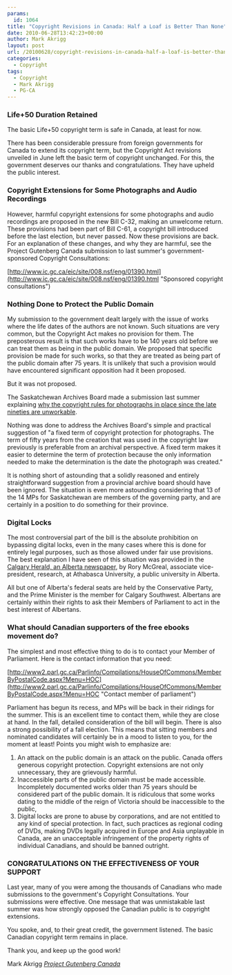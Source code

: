 ```yaml
---
params:
  id: 1064
title: "Copyright Revisions in Canada: Half a Loaf is Better Than None"
date: 2010-06-28T13:42:23+00:00
author: Mark Akrigg
layout: post
url: /20100628/copyright-revisions-in-canada-half-a-loaf-is-better-than-none/
categories:
  - Copyright
tags:
  - Copyright
  - Mark Akrigg
  - PG-CA
---
```

### Life+50 Duration Retained

The basic Life+50 copyright term is safe in Canada, at least for now.

There has been considerable pressure from foreign governments for Canada to extend its copyright term, but the Copyright Act revisions unveiled in June left the basic term of copyright unchanged. For this, the government deserves our thanks and congratulations. They have upheld the public interest.

### Copyright Extensions for Some Photographs and Audio Recordings

However, harmful copyright extensions for some photographs and audio recordings are proposed in the new Bill C-32, making an unwelcome return. These provisions had been part of Bill C-61, a copyright bill introduced before the last election, but never passed. Now these provisions are back. For an explanation of these changes, and why they are harmful, see the Project Gutenberg Canada submission to last summer's government-sponsored Copyright Consultations:

[http://www.ic.gc.ca/eic/site/008.nsf/eng/01390.html](http://www.ic.gc.ca/eic/site/008.nsf/eng/01390.html "Sponsored copyright consultations")

### Nothing Done to Protect the Public Domain

My submission to the government dealt largely with the issue of works where the life dates of the authors are not known. Such situations are very common, but the Copyright Act makes no provision for them. The preposterous result is that such works have to be 140 years old before we can treat them as being in the public domain. We proposed that specific provision be made for such works, so that they are treated as being part of the public domain after 75 years. It is unlikely that such a provision would have encountered significant opposition had it been proposed.<!--more-->

But it was not proposed.

The Saskatchewan Archives Board made a submission last summer explaining [why the copyright rules for photographs in place since the late nineties are unworkable](http://www.ic.gc.ca/eic/site/008.nsf/eng/01676.html "Unworkable photo copyright rules").

Nothing was done to address the Archives Board's simple and practical suggestion of "a fixed term of copyright protection for photographs. The term of fifty years from the creation that was used in the copyright law previously is preferable from an archival perspective. A fixed term makes it easier to determine the term of protection because the only information needed to make the determination is the date the photograph was created."

It is nothing short of astounding that a solidly reasoned and entirely straightforward suggestion from a provincial archive board should have been ignored. The situation is even more astounding considering that 13 of the 14 MPs for Saskatchewan are members of the governing party, and are certainly in a position to do something for their province.

### Digital Locks

The most controversial part of the bill is the absolute prohibition on bypassing digital locks, even in the many cases where this is done for entirely legal purposes, such as those allowed under fair use provisions. The best explanation I have seen of this situation was provided in the [Calgary Herald, an Alberta newspaper](http://www.calgaryherald.com/technology/Copyright+bill+could+digitally+lock/3148130/story.html "Calgary Herald"), by Rory McGreal, associate vice-president, research, at Athabasca University, a public university in Alberta.

All but one of Alberta's federal seats are held by the Conservative Party, and the Prime Minister is the member for Calgary Southwest. Albertans are certainly within their rights to ask their Members of Parliament to act in the best interest of Albertans.

### What should Canadian supporters of the free ebooks movement do?

The simplest and most effective thing to do is to contact your Member of Parliament. Here is the contact information that you need:

[http://www2.parl.gc.ca/Parlinfo/Compilations/HouseOfCommons/MemberByPostalCode.aspx?Menu=HOC](http://www2.parl.gc.ca/Parlinfo/Compilations/HouseOfCommons/MemberByPostalCode.aspx?Menu=HOC "Contact member of parliament")

Parliament has begun its recess, and MPs will be back in their ridings for the summer. This is an excellent time to contact them, while they are close at hand. In the fall, detailed consideration of the bill will begin. There is also a strong possibility of a fall election. This means that sitting members and nominated candidates will certainly be in a mood to listen to you, for the moment at least! Points you might wish to emphasize are:

  1. An attack on the public domain is an attack on the public. Canada offers generous copyright protection. Copyright extensions are not only unnecessary, they are grievously harmful.
  2. Inaccessible parts of the public domain must be made accessible. Incompletely documented works older than 75 years should be considered part of the public domain. It is ridiculous that some works dating to the middle of the reign of Victoria should be inaccessible to the public,
  3. Digital locks are prone to abuse by corporations, and are not entitled to any kind of special protection. In fact, such practices as regional coding of DVDs, making DVDs legally acquired in Europe and Asia unplayable in Canada, are an unacceptable infringement of the property rights of individual Canadians, and should be banned outright.

### CONGRATULATIONS ON THE EFFECTIVENESS OF YOUR SUPPORT

Last year, many of you were among the thousands of Canadians who made submissions to the government's Copyright Consultations. Your submissions were effective. One message that was unmistakable last summer was how strongly opposed the Canadian public is to copyright extensions.

You spoke, and, to their great credit, the government listened. The basic Canadian copyright term remains in place.

Thank you, and keep up the good work!

Mark Akrigg
 _[Project Gutenberg Canada](http://www.gutenberg.ca "Project Gutenberg Canada")_
